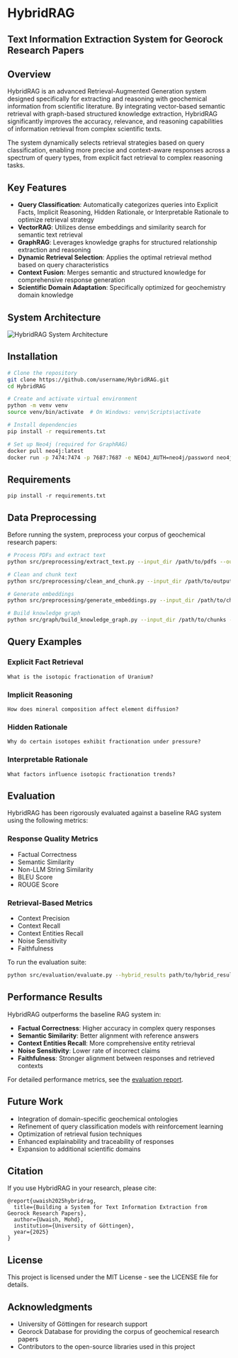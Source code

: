 # HybridRAG

## Text Information Extraction System for Georock Research Papers

## Overview

HybridRAG is an advanced Retrieval-Augmented Generation system designed specifically for extracting and reasoning with geochemical information from scientific literature. By integrating vector-based semantic retrieval with graph-based structured knowledge extraction, HybridRAG significantly improves the accuracy, relevance, and reasoning capabilities of information retrieval from complex scientific texts.

The system dynamically selects retrieval strategies based on query classification, enabling more precise and context-aware responses across a spectrum of query types, from explicit fact retrieval to complex reasoning tasks.

## Key Features

- **Query Classification**: Automatically categorizes queries into Explicit Facts, Implicit Reasoning, Hidden Rationale, or Interpretable Rationale to optimize retrieval strategy
- **VectorRAG**: Utilizes dense embeddings and similarity search for semantic text retrieval
- **GraphRAG**: Leverages knowledge graphs for structured relationship extraction and reasoning
- **Dynamic Retrieval Selection**: Applies the optimal retrieval method based on query characteristics
- **Context Fusion**: Merges semantic and structured knowledge for comprehensive response generation
- **Scientific Domain Adaptation**: Specifically optimized for geochemistry domain knowledge

## System Architecture

![HybridRAG System Architecture](assets/hybrid.png)

## Installation

```bash
# Clone the repository
git clone https://github.com/username/HybridRAG.git
cd HybridRAG

# Create and activate virtual environment
python -m venv venv
source venv/bin/activate  # On Windows: venv\Scripts\activate

# Install dependencies
pip install -r requirements.txt

# Set up Neo4j (required for GraphRAG)
docker pull neo4j:latest
docker run -p 7474:7474 -p 7687:7687 -e NEO4J_AUTH=neo4j/password neo4j:latest
```

## Requirements

```
pip install -r requirements.txt
```

## Data Preprocessing

Before running the system, preprocess your corpus of geochemical research papers:

```bash
# Process PDFs and extract text
python src/preprocessing/extract_text.py --input_dir /path/to/pdfs --output_dir /path/to/output

# Clean and chunk text
python src/preprocessing/clean_and_chunk.py --input_dir /path/to/output --output_dir /path/to/chunks

# Generate embeddings
python src/preprocessing/generate_embeddings.py --input_dir /path/to/chunks --output_dir /path/to/embeddings

# Build knowledge graph
python src/graph/build_knowledge_graph.py --input_dir /path/to/chunks --neo4j_uri bolt://localhost:7687
```



## Query Examples

### Explicit Fact Retrieval
```
What is the isotopic fractionation of Uranium?
```

### Implicit Reasoning
```
How does mineral composition affect element diffusion?
```

### Hidden Rationale
```
Why do certain isotopes exhibit fractionation under pressure?
```

### Interpretable Rationale
```
What factors influence isotopic fractionation trends?
```

## Evaluation

HybridRAG has been rigorously evaluated against a baseline RAG system using the following metrics:

### Response Quality Metrics
- Factual Correctness
- Semantic Similarity
- Non-LLM String Similarity
- BLEU Score
- ROUGE Score

### Retrieval-Based Metrics
- Context Precision
- Context Recall
- Context Entities Recall
- Noise Sensitivity
- Faithfulness

To run the evaluation suite:

```bash
python src/evaluation/evaluate.py --hybrid_results path/to/hybrid_results --baseline_results path/to/baseline_results
```

## Performance Results

HybridRAG outperforms the baseline RAG system in:

- **Factual Correctness**: Higher accuracy in complex query responses
- **Semantic Similarity**: Better alignment with reference answers
- **Context Entities Recall**: More comprehensive entity retrieval
- **Noise Sensitivity**: Lower rate of incorrect claims
- **Faithfulness**: Stronger alignment between responses and retrieved contexts

For detailed performance metrics, see the [evaluation report](docs/evaluation_report.md).


## Future Work

- Integration of domain-specific geochemical ontologies
- Refinement of query classification models with reinforcement learning
- Optimization of retrieval fusion techniques
- Enhanced explainability and traceability of responses
- Expansion to additional scientific domains

## Citation

If you use HybridRAG in your research, please cite:

```
@report{uwaish2025hybridrag,
  title={Building a System for Text Information Extraction from Georock Research Papers},
  author={Uwaish, Mohd},
  institution={University of Göttingen},
  year={2025}
}
```

## License

This project is licensed under the MIT License - see the LICENSE file for details.

## Acknowledgments

- University of Göttingen for research support
- Georock Database for providing the corpus of geochemical research papers
- Contributors to the open-source libraries used in this project
